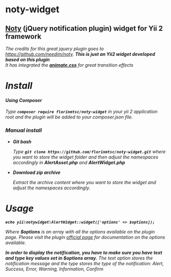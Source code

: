 # noty-widget
<h2><a href="http://ned.im/noty/">Noty</a> (jQuery notification plugin) widget for Yii 2 framework</h2>

<em>The credits for this great jquery plugin goes to https://github.com/needim/noty. <b>This is just an Yii2 widget developed based on this plugin</b>
<br/>
<em>It has integrated the <b><a href="https://daneden.github.io/animate.css/">animate.css</a></b> for great transition effects</em>

<h1>Install</h1>

<h4>Using <em>Composer</em></h4>

Type <code><b>composer require florinmtsc/noty-widget</b></code> in your yii 2 application root and the plugin will be added to your composer.json file.

<h3>Manual install</h3>
<ul>
  <li><b>Git bash</b><br/>
  <p>Type <code><b>git clone https://github.com/florinmtsc/noty-widget.git</b></code> where you want to store the widget folder and then adjust the namespaces accordingly in <em><b>AlertAsset.php</b> and <b>AlertWidget.php</b></em></p>
  </li>
  <li><b>Download zip archive</b></li>
  <p>Extract the archive content where you want to store the widget and adjust the namespaces accordingly.</p>
</ul>

<h1>Usage</h1>
<b><code>echo yii\notywidget\AlertWidget::widget(['options' => $options]);</code></b>
<p>Where <em><b>$options</b></em> is an array with all the options available on the plugin page. Please visit the plugin <a href="http://ned.im/noty/#/about">official page</a> for documentation on the options available.</p>
<b>In order to display the notification, you have to make sure you have <em>text</em> and <em>type</em> key values set in $options array.</b>
The <em>text</em> option stores the notification message and the <em>type</em> stores the type of the notification: <em>Alert</em>, <em>Success</em>, <em>Error</em>, <em>Warning</em>, <em>Information</em>, <em>Confirm</em>
